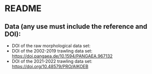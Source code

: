 # README

## Data (any use must include the reference and DOI):
- DOI of the raw morphological data set:  
- DOI of the 2002-2019 trawling data set: <https://doi.pangaea.de/10.1594/PANGAEA.967132> 
- DOI of the 2021-2022 trawling data set:  <https://doi.org/10.48579/PRO/AIKOEB> 